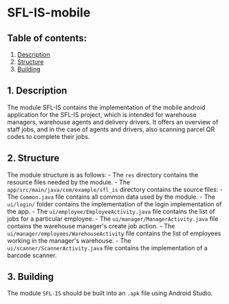 # SFL-IS-mobile

## Table of contents:
1. [Description](#1-description)
2. [Structure](#2-structure)
3. [Building](#3-building)

## 1. Description

The module SFL-IS contains the implementation of the mobile android 
application for the SFL-IS project, which is intended for warehouse managers,
warehouse agents and delivery drivers. It offers an overview
of staff jobs, and in the case of agents and drivers, also scanning parcel
QR codes to complete their jobs.

## 2. Structure

The module structure is as follows:
    - The `res` directory contains the resource files needed by the module.
    - The `app/src/main/java/com/example/sfl_is` directory contains the source files:
        - The `Common.java` file contains all common data used by the module.
        - The `ui/login/` folder contains the implementation of the login implementation of the app.
        - The `ui/employee/EmployeeActivity.java` file contains the list of jobs for a particular employee.
        - The `ui/manager/ManagerActivity.java` file contains the warehouse manager's create job action.
        - The `ui/manager/employees/WarehouseActivity` file contains the list of employees working in the manager's warehouse. 
        - The `ui/scanner/ScannerActivity.java` file contains the implementation of a barcode scanner.

## 3. Building

The module `SFL-IS` should be built into an `.apk` file using Android Studio.
